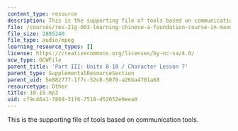 ```yaml
---
content_type: resource
description: This is the supporting file of tools based on communication tools.
file: /courses/res-21g-003-learning-chinese-a-foundation-course-in-mandarin-spring-2011/cf9c46a1786931f67518d52052e9eea0_10.15.mp3
file_size: 2885240
file_type: audio/mpeg
learning_resource_types: []
license: https://creativecommons.org/licenses/by-nc-sa/4.0/
ocw_type: OCWFile
parent_title: 'Part III: Units 8-10 / Character Lesson 7'
parent_type: SupplementalResourceSection
parent_uid: 5e882777-1f7c-52c8-5070-a26ba4701a68
resourcetype: Other
title: 10.15.mp3
uid: cf9c46a1-7869-31f6-7518-d52052e9eea0
---
```

This is the supporting file of tools based on communication tools.
